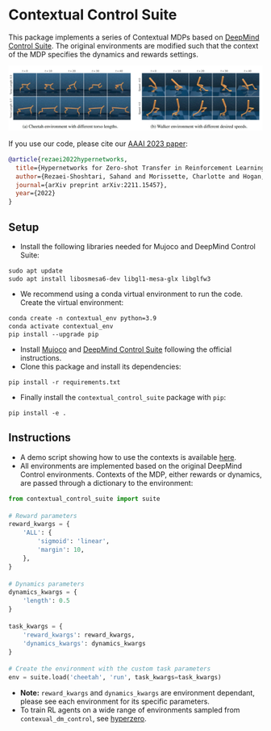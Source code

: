 # Contextual Control Suite

This package implements a series of Contextual MDPs based on [DeepMind Control Suite](https://github.com/deepmind/dm_control). The original environments are modified such that the context of the MDP specifies the dynamics and rewards settings.

![Contexual Control Suite](figures/screenshot.png)

If you use our code, please cite our [AAAI 2023 paper](https://arxiv.org/abs/2211.15457): 

```bib
@article{rezaei2022hypernetworks,
  title={Hypernetworks for Zero-shot Transfer in Reinforcement Learning},
  author={Rezaei-Shoshtari, Sahand and Morissette, Charlotte and Hogan, Francois Robert and Dudek, Gregory and Meger, David},
  journal={arXiv preprint arXiv:2211.15457},
  year={2022}
}
```

## Setup
* Install the following libraries needed for Mujoco and DeepMind Control Suite:
```commandline
sudo apt update
sudo apt install libosmesa6-dev libgl1-mesa-glx libglfw3
```
* We recommend using a conda virtual environment to run the code.
Create the virtual environment:
```commandline
conda create -n contextual_env python=3.9
conda activate contextual_env
pip install --upgrade pip
```
* Install [Mujoco](https://github.com/deepmind/mujoco) and [DeepMind Control Suite](https://github.com/deepmind/dm_control)
following the official instructions.
* Clone this package and install its dependencies:
```commandline
pip install -r requirements.txt
```
* Finally install the `contextual_control_suite` package with `pip`: 
```commandline
pip install -e .
```

## Instructions
* A demo script showing how to use the contexts is available [here](demo.py).
* All environments are implemented based on the original DeepMind Control environments. 
Contexts of the MDP, either rewards or dynamics, are passed through a dictionary to the environment:

```python
from contextual_control_suite import suite

# Reward parameters
reward_kwargs = {
    'ALL': {
        'sigmoid': 'linear',
        'margin': 10,
    },
}

# Dynamics parameters
dynamics_kwargs = {
    'length': 0.5
}

task_kwargs = {
    'reward_kwargs': reward_kwargs,
    'dynamics_kwargs': dynamics_kwargs
}

# Create the environment with the custom task parameters
env = suite.load('cheetah', 'run', task_kwargs=task_kwargs)
```
* **Note:** `reward_kwargs` and `dynamics_kwargs` are environment dependant, please see
each environment for its specific parameters.
* To train RL agents on a wide range of environments sampled from `contexual_dm_control`, 
see [hyperzero](https://github.com/SAIC-MONTREAL/hyperzero). 
